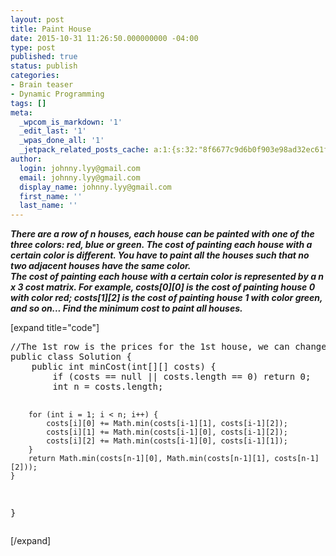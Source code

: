 ```yaml
---
layout: post
title: Paint House
date: 2015-10-31 11:26:50.000000000 -04:00
type: post
published: true
status: publish
categories:
- Brain teaser
- Dynamic Programming
tags: []
meta:
  _wpcom_is_markdown: '1'
  _edit_last: '1'
  _wpas_done_all: '1'
  _jetpack_related_posts_cache: a:1:{s:32:"8f6677c9d6b0f903e98ad32ec61f8deb";a:2:{s:7:"expires";i:1465128947;s:7:"payload";a:3:{i:0;a:1:{s:2:"id";i:1213;}i:1;a:1:{s:2:"id";i:1170;}i:2;a:1:{s:2:"id";i:515;}}}}
author:
  login: johnny.lyy@gmail.com
  email: johnny.lyy@gmail.com
  display_name: johnny.lyy@gmail.com
  first_name: ''
  last_name: ''
---
```

<p><strong><em>There are a row of n houses, each house can be painted with one of the three colors: red, blue or green. The cost of painting each house with a certain color is different. You have to paint all the houses such that no two adjacent houses have the same color.<br />
The cost of painting each house with a certain color is represented by a n x 3 cost matrix. For example, costs[0][0] is the cost of painting house 0 with color red; costs[1][2] is the cost of painting house 1 with color green, and so on... Find the minimum cost to paint all houses.</em></strong></p>
<p>[expand title="code"]</p>
<pre>
//The 1st row is the prices for the 1st house, we can change the matrix to present sum of prices from the 2nd row. i.e, the costs[1][0] represent minimum price to paint the second house red plus the 1st house.
public class Solution {
    public int minCost(int[][] costs) {
        if (costs == null || costs.length == 0) return 0;
        int n = costs.length;
        
        for (int i = 1; i < n; i++) {
            costs[i][0] += Math.min(costs[i-1][1], costs[i-1][2]);
            costs[i][1] += Math.min(costs[i-1][0], costs[i-1][2]);
            costs[i][2] += Math.min(costs[i-1][0], costs[i-1][1]);
        }
        return Math.min(costs[n-1][0], Math.min(costs[n-1][1], costs[n-1][2]));
    }
}
</pre>
<p>[/expand]</p>

